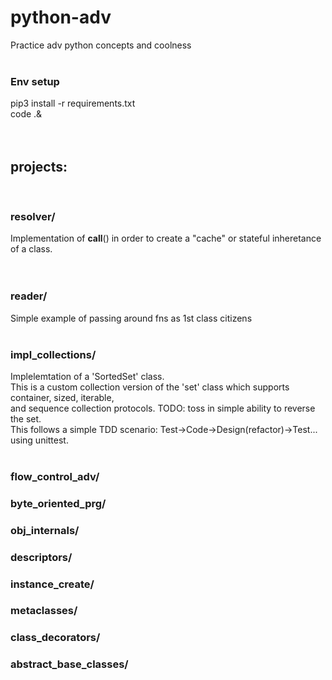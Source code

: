 # python-adv  
Practice adv python concepts and coolness
&nbsp;  
&nbsp;  

### Env setup  
pip3 install -r requirements.txt  
code .&  
&nbsp;  
&nbsp;  

## projects:  
&nbsp;  
### resolver/  
Implementation of __call__() in order to create a "cache" or stateful inheretance of a class.  
&nbsp;  
&nbsp;  

### reader/  
Simple example of passing around fns as 1st class citizens
&nbsp;  
&nbsp;  

### impl_collections/  
Implelemtation of a 'SortedSet' class.  
This is a custom collection version of the 'set' class which supports container, sized, iterable,  
and sequence collection protocols. TODO: toss in simple ability to reverse the set.
&nbsp;  
This follows a simple TDD scenario: Test->Code->Design(refactor)->Test...  using unittest.
&nbsp;  
&nbsp;  

### flow_control_adv/  
### byte_oriented_prg/  
### obj_internals/  
### descriptors/  
### instance_create/  
### metaclasses/  
### class_decorators/  
### abstract_base_classes/  











